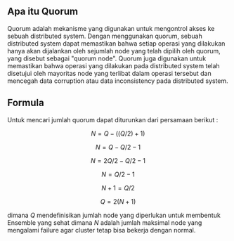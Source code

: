 ## Apa itu Quorum
Quorum adalah mekanisme yang digunakan untuk mengontrol akses ke sebuah distributed system. Dengan menggunakan quorum, sebuah distributed system dapat memastikan bahwa setiap operasi yang dilakukan hanya akan dijalankan oleh sejumlah node yang telah dipilih oleh quorum, yang disebut sebagai "quorum node". Quorum juga digunakan untuk memastikan bahwa operasi yang dilakukan pada distributed system telah disetujui oleh mayoritas node yang terlibat dalam operasi tersebut dan mencegah data corruption atau data inconsistency pada distributed system.

## Formula
Untuk mencari jumlah quorum dapat diturunkan dari persamaan berikut :

$$ N = Q-((Q/2)+1) $$

$$ N = Q-Q/2-1 $$

$$ N = 2Q/2-Q/2-1 $$

$$ N = Q/2-1 $$

$$ N+1 = Q/2 $$

$$ Q = 2(N+1) $$

dimana $Q$ mendefinisikan jumlah node yang diperlukan untuk membentuk Ensemble yang sehat dimana $N$ adalah jumlah maksimal node yang mengalami failure agar cluster tetap bisa bekerja dengan normal.
